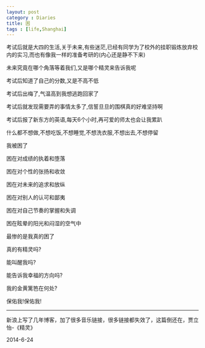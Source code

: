 ```yaml
---
layout: post
category : Diaries
title: 困
tags : [life,Shanghai]
---
```



考试后就是大四的生活,关于未来,有些迷茫,已经有同学为了校外的挂职锻炼放弃校内的实习,而也有像我一样的准备考研的(内心还是静不下来)
 
未来究竟在哪个角落等着我们,又是哪个精灵来告诉我呢
 
考试后知道了自己的分数,又是不高不低
 
考试后出梅了,气温高到我想逃跑回家了
 
考试后就发现需要弄的事情太多了,信誓旦旦的围棋真的好难坚持啊
 
考试后报了新东方的英语,每天6个小时,再可爱的师太也会让我累趴
 
什么都不想做,不想吃饭,不想睡觉,不想洗衣服,不想出去,不想停留
 
我被困了
 
困在对成绩的执着和堕落
 
困在对个性的张扬和收敛
 
困在对未来的追求和放纵
 
困在对别人的认可和鄙夷
 
困在对自己节奏的掌握和失调
 
困在眩晕的阳光和闷湿的空气中
 
最惨的是我真的困了
 
真的有精灵吗?
 
能叫醒我吗?
 
能告诉我幸福的方向吗?
 
我的金黄篱笆在何处?
 
保佑我!保佑我!


---

新浪上写了几年博客，加了很多音乐链接，很多链接都失效了，这篇倒还在，贾立怡-《精灵》

2014-6-24